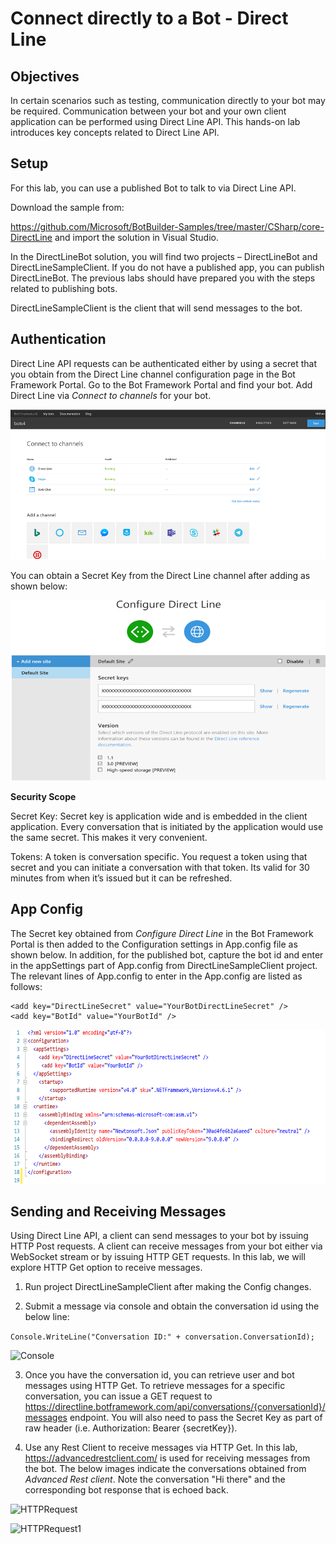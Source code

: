 # Connect directly to a Bot  - Direct Line

## Objectives

In certain scenarios such as testing, communication directly to your bot may be required. Communication between your bot and your own client application can be performed using Direct Line API. This hands-on lab introduces key concepts related to Direct Line API.

## Setup

For this lab, you can use a published Bot to talk to via Direct Line API. 

Download the sample from:

https://github.com/Microsoft/BotBuilder-Samples/tree/master/CSharp/core-DirectLine and import the solution in Visual Studio.

In the DirectLineBot solution, you will find two projects – DirectLineBot and DirectLineSampleClient. If you do not have a published app, you can publish DirectLineBot. The previous labs should have prepared you with the steps related to publishing bots. 

DirectLineSampleClient is the client that will send messages to the bot.

## Authentication

Direct Line API requests can be authenticated either by using a secret that you obtain from the Direct Line channel configuration page in the Bot Framework Portal. Go to the Bot Framework Portal and find your bot. Add Direct Line via *Connect to channels* for your bot.

![Connect to channels](https://github.com/SRIVIDYAMEDURI/Deep-Learning/blob/master/images/ConnectToChannels.png)

You can obtain a Secret Key from the Direct Line channel after adding as shown below:

![Direct Line](https://github.com/SRIVIDYAMEDURI/Deep-Learning/blob/master/images/DirectLine.png)

**Security Scope**

Secret Key: Secret key is application wide and is embedded in the client application. Every conversation that is initiated by the application would use the same secret. This makes it very convenient.

Tokens: A token is conversation specific. You request a token using that secret and you can initiate a conversation with that token. Its valid for 30 minutes from when it’s issued but it can be refreshed.

## App Config

The Secret key obtained from *Configure Direct Line* in the Bot Framework Portal is then added to the Configuration settings in App.config file as shown below. In addition, for the published bot, capture the bot id and enter in the appSettings part of App.config from DirectLineSampleClient project. The relevant lines of App.config to enter in the App.config are listed as follows:

```
<add key="DirectLineSecret" value="YourBotDirectLineSecret" />
<add key="BotId" value="YourBotId" />
```

![Config](https://github.com/SRIVIDYAMEDURI/Deep-Learning/blob/master/images/Config.png)

## Sending and Receiving Messages

Using Direct Line API, a client can send messages to your bot by issuing HTTP Post requests. A client can receive messages from your bot either via WebSocket stream or by issuing HTTP GET requests. In this lab, we will explore HTTP Get option to receive messages.

1.	Run project DirectLineSampleClient after making the Config changes.

2.	Submit a message via console and obtain the conversation id using the below line:

````Console.WriteLine("Conversation ID:" + conversation.ConversationId);````

![Console](https://github.com/SRIVIDYAMEDURI/Deep-Learning/blob/master/images/Console1.png)

3.	Once you have the conversation id, you can retrieve user and bot messages using HTTP Get. To retrieve messages for a specific conversation, you can issue a GET request to https://directline.botframework.com/api/conversations/{conversationId}/messages endpoint. You will also need to pass the Secret Key as part of raw header (i.e. Authorization: Bearer {secretKey}).

4.	Use any Rest Client to receive messages via HTTP Get. In this lab, https://advancedrestclient.com/ is used for receiving messages from the bot. The below images indicate the conversations obtained from *Advanced Rest client*. Note the conversation "Hi there" and the corresponding bot response that is echoed back.

![HTTPRequest](https://github.com/SRIVIDYAMEDURI/Deep-Learning/blob/master/images/HTTP_Request_1.1.png)


![HTTPRequest1](https://github.com/SRIVIDYAMEDURI/Deep-Learning/blob/master/images/HTTP_Request_1.2.png)

